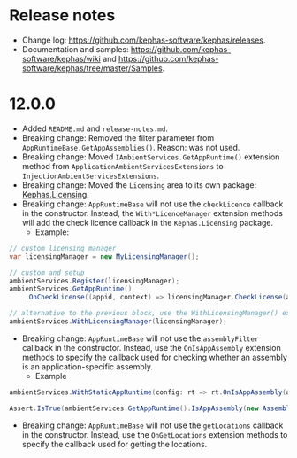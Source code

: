﻿# Release notes

* Change log: https://github.com/kephas-software/kephas/releases.
* Documentation and samples: https://github.com/kephas-software/kephas/wiki and https://github.com/kephas-software/kephas/tree/master/Samples.

# 12.0.0

* Added ``README.md`` and ``release-notes.md``.
* Breaking change: Removed the filter parameter from ``AppRuntimeBase.GetAppAssemblies()``. Reason: was not used.
* Breaking change: Moved ``IAmbientServices.GetAppRuntime()`` extension method from ``ApplicationAmbientServicesExtensions`` to ``InjectionAmbientServicesExtensions``.
* Breaking change: Moved the ``Licensing`` area to its own package: [Kephas.Licensing](https://www.nuget.org/packages/Kephas.Licensing).
* Breaking change: ``AppRuntimeBase`` will not use the ``checkLicence`` callback in the constructor. Instead, the ``With*LicenceManager`` extension methods will add the check licence callback in the ``Kephas.Licensing`` package.
  * Example:
```csharp
// custom licensing manager
var licensingManager = new MyLicensingManager();

// custom and setup
ambientServices.Register(licensingManager);
ambientServices.GetAppRuntime()
    .OnCheckLicense((appid, context) => licensingManager.CheckLicense(appid, context));

// alternative to the previous block, use the WithLicensingManager() extension method
ambientServices.WithLicensingManager(licensingManager);
```
* Breaking change: ``AppRuntimeBase`` will not use the ``assemblyFilter`` callback in the constructor. Instead, use the ``OnIsAppAssembly`` extension methods to specify the callback used for checking whether an assembly is an application-specific assembly.
  * Example
```csharp
ambientServices.WithStaticAppRuntime(config: rt => rt.OnIsAppAssembly(an => !this.IsTestAssembly(an)));

Assert.IsTrue(ambientServices.GetAppRuntime().IsAppAssembly(new AssemblyName("My.Tests")));
```
* Breaking change: `AppRuntimeBase` will not use the `getLocations` callback in the constructor. Instead, use the ``OnGetLocations`` extension methods to specify the callback used for getting the locations.